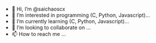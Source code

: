 - 👋 Hi, I’m @saichaoscx
- 👀 I’m interested in programming (C, Python, Javascript)...
- 🌱 I’m currently learning (C, Python, Javascript)...
- 💞️ I’m looking to collaborate on ...
- 📫 How to reach me ...

<!---
saichaoscx/saichaoscx is a ✨ special ✨ repository because its `README.md` (this file) appears on your GitHub profile.
You can click the Preview link to take a look at your changes.
--->
